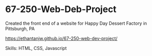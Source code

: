 # 67-250-Web-Deb-Project

Created the front end of a website for Happy Day Dessert Factory in Pittsburgh, PA

https://ethantanjw.github.io/67-250-web-dev-project/

Skills: HTML, CSS, Javascript 
